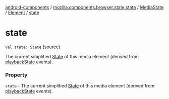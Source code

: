 [android-components](../../../index.md) / [mozilla.components.browser.state.state](../../index.md) / [MediaState](../index.md) / [Element](index.md) / [state](./state.md)

# state

`val state: `[`State`](../../../mozilla.components.concept.engine.media/-media/-state/index.md) [(source)](https://github.com/mozilla-mobile/android-components/blob/master/components/browser/state/src/main/java/mozilla/components/browser/state/state/MediaState.kt#L43)

The current simplified [State](../-state/index.md) of this media element (derived from [playbackState](playback-state.md)
events).

### Property

`state` - The current simplified [State](../-state/index.md) of this media element (derived from [playbackState](playback-state.md)
events).